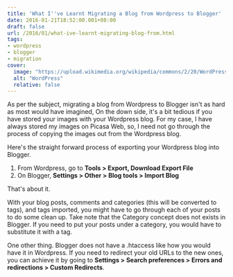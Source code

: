 ```yaml
---
title: 'What I''ve Learnt Migrating a Blog from Wordpress to Blogger'
date: 2016-01-21T18:52:00.001+08:00
draft: false
url: /2016/01/what-ive-learnt-migrating-blog-from.html
tags:
- wordpress
- blogger
- migration
cover:
  image: "https://upload.wikimedia.org/wikipedia/commons/2/20/WordPress_logo.svg"
  alt: "WordPress"
  relative: false
---
```


As per the subject, migrating a blog from Wordpress to Blogger isn't as hard as most would have imagined, On the down side, it's a bit tedious if you have stored your images with your Wordpress blog. For my case, I have always stored my images on Picasa Web, so, I need not go through the process of copying the images out from the Wordpress blog.

Here's the straight forward process of exporting your Wordpress blog into Blogger.

1.  From Wordpress, go to **Tools > Export, Download Export File**
2.  On Blogger, **Settings > Other > Blog tools > Import Blog**

That's about it.

With your blog posts, comments and categories (this will be converted to tags), and tags imported, you might have to go through each of your posts to do some clean up. Take note that the Category concept does not exists in Blogger. If you need to put your posts under a category, you would have to substitute it with a tag.

One other thing. Blogger does not have a .htaccess like how you would have it in Wordpress. If you need to redirect your old URLs to the new ones, you can achieve it by going to **Settings > Search preferences > Errors and redirections > Custom Redirects**.